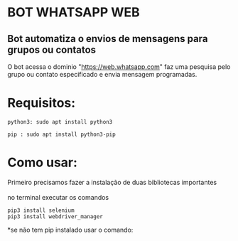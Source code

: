 # BOT WHATSAPP WEB
## Bot automatiza o envios de mensagens para grupos ou contatos
O bot acessa o dominio "https://web.whatsapp.com" 
faz uma pesquisa pelo grupo ou contato especificado
e envia mensagem programadas.

# Requisitos:

```
python3: sudo apt install python3

pip : sudo apt install python3-pip
```

# Como usar:
Primeiro precisamos fazer a instalação de duas bibliotecas importantes<br>
<br>
no terminal executar os comandos<br>

```
pip3 install selenium
pip3 install webdriver_manager
```



*se não tem pip instalado usar o comando:<br>